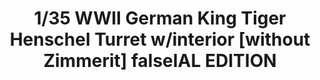 ---
title: "1/35 WWII German King Tiger Henschel Turret w/interior [without Zimmerit] falseIAL EDITION"
price: "TBA" 
desc: "Maketa"
img_path: "/assets/img/TAKO2073S.jpg"
brand: "N/A"
available: false
special_offer: false
new: false
soon: false
cat: "010000"
subcat: "010200"
subsubcat: "0N/A"
sifra: "TAKO2073S"
---